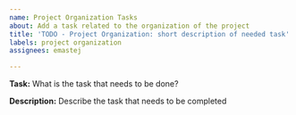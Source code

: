 ```yaml
---
name: Project Organization Tasks
about: Add a task related to the organization of the project
title: 'TODO - Project Organization: short description of needed task'
labels: project organization
assignees: emastej

---
```


**Task:** What is the task that needs to be done?

**Description:** Describe the task that needs to be completed
